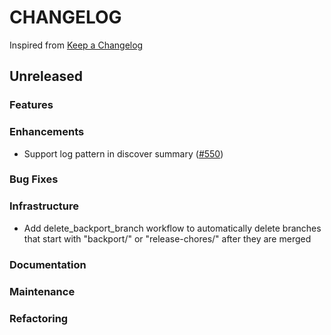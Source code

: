 # CHANGELOG

Inspired from [Keep a Changelog](https://keepachangelog.com/en/1.0.0/)

## Unreleased

### Features

### Enhancements
- Support log pattern in discover summary ([#550](https://github.com/opensearch-project/dashboards-assistant/pull/550))

### Bug Fixes

### Infrastructure
- Add delete_backport_branch workflow to automatically delete branches that start with "backport/" or "release-chores/" after they are merged

### Documentation

### Maintenance

### Refactoring
